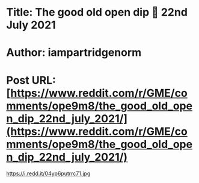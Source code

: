 # Title: The good old open dip 🤣 22nd July 2021
# Author: iampartridgenorm
# Post URL: [https://www.reddit.com/r/GME/comments/ope9m8/the_good_old_open_dip_22nd_july_2021/](https://www.reddit.com/r/GME/comments/ope9m8/the_good_old_open_dip_22nd_july_2021/)


https://i.redd.it/04yp6putrrc71.jpg